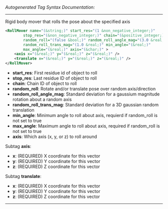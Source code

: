 <!-- THIS IS AN AUTOGENERATED FILE: Don't edit it directly, instead change the schema definition in the code itself. -->

_Autogenerated Tag Syntax Documentation:_

---
Rigid body mover that rolls the pose about the specified axis

```xml
<RollMover name="(&string;)" start_res="(1 &non_negative_integer;)"
        stop_res="(&non_negative_integer;)" chain="(&positive_integer;)"
        random_roll="(false &bool;)" random_roll_angle_mag="(3.0 &real;)"
        random_roll_trans_mag="(1.0 &real;)" min_angle="(&real;)"
        max_angle="(&real;)" axis="(&char;)" >
    <axis x="(&real;)" y="(&real;)" z="(&real;)" />
    <translate x="(&real;)" y="(&real;)" z="(&real;)" />
</RollMover>
```

-   **start_res**: First residue id of object to roll
-   **stop_res**: Last residue ID of object to roll
-   **chain**: Chain ID of object to roll
-   **random_roll**: Rotate and/or translate pose over random axis/direction
-   **random_roll_angle_mag**: Standard deviation for a gaussium magnitude rotation about a random axis
-   **random_roll_trans_mag**: Standard deviation for a 3D gaussian random translation
-   **min_angle**: Minimum angle to roll about axis, requierd if random_roll is not set to true
-   **max_angle**: Maximum angle to roll about axis, required if random_roll is not set to true
-   **axis**: Which axis (x, y, or z) to roll around


Subtag **axis**:   

-   **x**: (REQUIRED) X coordinate for this vector
-   **y**: (REQUIRED) Y coordinate for this vector
-   **z**: (REQUIRED) Z coordinate for this vector

Subtag **translate**:   

-   **x**: (REQUIRED) X coordinate for this vector
-   **y**: (REQUIRED) Y coordinate for this vector
-   **z**: (REQUIRED) Z coordinate for this vector

---
